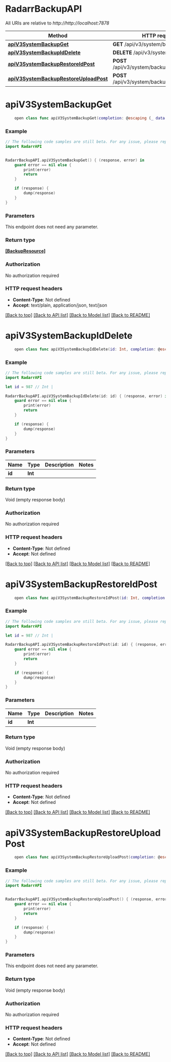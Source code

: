# RadarrBackupAPI

All URIs are relative to *http://http://localhost:7878*

Method | HTTP request | Description
------------- | ------------- | -------------
[**apiV3SystemBackupGet**](RadarrBackupAPI.md#apiv3systembackupget) | **GET** /api/v3/system/backup | 
[**apiV3SystemBackupIdDelete**](RadarrBackupAPI.md#apiv3systembackupiddelete) | **DELETE** /api/v3/system/backup/{id} | 
[**apiV3SystemBackupRestoreIdPost**](RadarrBackupAPI.md#apiv3systembackuprestoreidpost) | **POST** /api/v3/system/backup/restore/{id} | 
[**apiV3SystemBackupRestoreUploadPost**](RadarrBackupAPI.md#apiv3systembackuprestoreuploadpost) | **POST** /api/v3/system/backup/restore/upload | 


# **apiV3SystemBackupGet**
```swift
    open class func apiV3SystemBackupGet(completion: @escaping (_ data: [BackupResource]?, _ error: Error?) -> Void)
```



### Example
```swift
// The following code samples are still beta. For any issue, please report via http://github.com/OpenAPITools/openapi-generator/issues/new
import RadarrAPI


RadarrBackupAPI.apiV3SystemBackupGet() { (response, error) in
    guard error == nil else {
        print(error)
        return
    }

    if (response) {
        dump(response)
    }
}
```

### Parameters
This endpoint does not need any parameter.

### Return type

[**[BackupResource]**](BackupResource.md)

### Authorization

No authorization required

### HTTP request headers

 - **Content-Type**: Not defined
 - **Accept**: text/plain, application/json, text/json

[[Back to top]](#) [[Back to API list]](../README.md#documentation-for-api-endpoints) [[Back to Model list]](../README.md#documentation-for-models) [[Back to README]](../README.md)

# **apiV3SystemBackupIdDelete**
```swift
    open class func apiV3SystemBackupIdDelete(id: Int, completion: @escaping (_ data: Void?, _ error: Error?) -> Void)
```



### Example
```swift
// The following code samples are still beta. For any issue, please report via http://github.com/OpenAPITools/openapi-generator/issues/new
import RadarrAPI

let id = 987 // Int | 

RadarrBackupAPI.apiV3SystemBackupIdDelete(id: id) { (response, error) in
    guard error == nil else {
        print(error)
        return
    }

    if (response) {
        dump(response)
    }
}
```

### Parameters

Name | Type | Description  | Notes
------------- | ------------- | ------------- | -------------
 **id** | **Int** |  | 

### Return type

Void (empty response body)

### Authorization

No authorization required

### HTTP request headers

 - **Content-Type**: Not defined
 - **Accept**: Not defined

[[Back to top]](#) [[Back to API list]](../README.md#documentation-for-api-endpoints) [[Back to Model list]](../README.md#documentation-for-models) [[Back to README]](../README.md)

# **apiV3SystemBackupRestoreIdPost**
```swift
    open class func apiV3SystemBackupRestoreIdPost(id: Int, completion: @escaping (_ data: Void?, _ error: Error?) -> Void)
```



### Example
```swift
// The following code samples are still beta. For any issue, please report via http://github.com/OpenAPITools/openapi-generator/issues/new
import RadarrAPI

let id = 987 // Int | 

RadarrBackupAPI.apiV3SystemBackupRestoreIdPost(id: id) { (response, error) in
    guard error == nil else {
        print(error)
        return
    }

    if (response) {
        dump(response)
    }
}
```

### Parameters

Name | Type | Description  | Notes
------------- | ------------- | ------------- | -------------
 **id** | **Int** |  | 

### Return type

Void (empty response body)

### Authorization

No authorization required

### HTTP request headers

 - **Content-Type**: Not defined
 - **Accept**: Not defined

[[Back to top]](#) [[Back to API list]](../README.md#documentation-for-api-endpoints) [[Back to Model list]](../README.md#documentation-for-models) [[Back to README]](../README.md)

# **apiV3SystemBackupRestoreUploadPost**
```swift
    open class func apiV3SystemBackupRestoreUploadPost(completion: @escaping (_ data: Void?, _ error: Error?) -> Void)
```



### Example
```swift
// The following code samples are still beta. For any issue, please report via http://github.com/OpenAPITools/openapi-generator/issues/new
import RadarrAPI


RadarrBackupAPI.apiV3SystemBackupRestoreUploadPost() { (response, error) in
    guard error == nil else {
        print(error)
        return
    }

    if (response) {
        dump(response)
    }
}
```

### Parameters
This endpoint does not need any parameter.

### Return type

Void (empty response body)

### Authorization

No authorization required

### HTTP request headers

 - **Content-Type**: Not defined
 - **Accept**: Not defined

[[Back to top]](#) [[Back to API list]](../README.md#documentation-for-api-endpoints) [[Back to Model list]](../README.md#documentation-for-models) [[Back to README]](../README.md)

